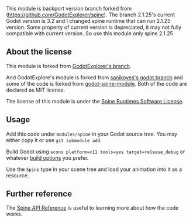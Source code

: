This module is backport version branch forked from (https://github.com/GodotExplorer/spine).
The branch 2.1.25's current Godot version is 3.2 and I changed spine runtime that can run 2.1.25 version.
Some property of current version is depreciated, it may not fully compatible with current version.
So use this module only spine 2.1.25

## About the license

This module is forked from [GodotExplorer's branch](https://github.com/GodotExplorer/spine).

And GodotExplore's module is forked from [sanikoyes's godot branch](https://github.com/sanikoyes/godot/tree/develop/modules/spine) and some of the code is forked from [godot-spine-module](https://github.com/jjay/godot-spine-module). Both of the code are declared as MIT license.

The license of this module is under the [Spine Runtimes Software License](https://github.com/EsotericSoftware/spine-runtimes/blob/3.6/LICENSE).

## Usage

Add this code under `modules/spine` in your Godot source tree. You may either copy it or use `git submodule add`.

Build Godot using `scons platform=x11 tools=yes target=release_debug` or whatever [build options](http://docs.godotengine.org/en/latest/development/compiling/) you prefer.

Use the `Spine` type in your scene tree and load your animation into it as a resource.

## Further reference

The [Spine API Reference](http://esotericsoftware.com/spine-api-reference) is useful to learning more about how the code works.

